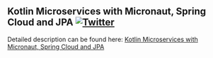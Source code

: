 ## Kotlin Microservices with Micronaut, Spring Cloud and JPA  [![Twitter](https://img.shields.io/twitter/follow/piotr_minkowski.svg?style=social&logo=twitter&label=Follow%20Me)](https://twitter.com/piotr_minkowski)

Detailed description can be found here: [Kotlin Microservices with Micronaut, Spring Cloud and JPA](https://piotrminkowski.com/2019/02/19/kotlin-microservices-with-micronaut-spring-cloud-and-jpa/)

